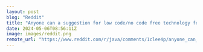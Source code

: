 ```yaml
---
layout: post
blog: "Reddit"
title: "Anyone can a suggestion for low code/no code free technology for web gui?"
date: 2024-05-06T08:56:11Z
image: images/reddit.png
remote_url: "https://www.reddit.com/r/java/comments/1clee4p/anyone_can_a_suggestion_for_low_codeno_code_free/"
---
```

